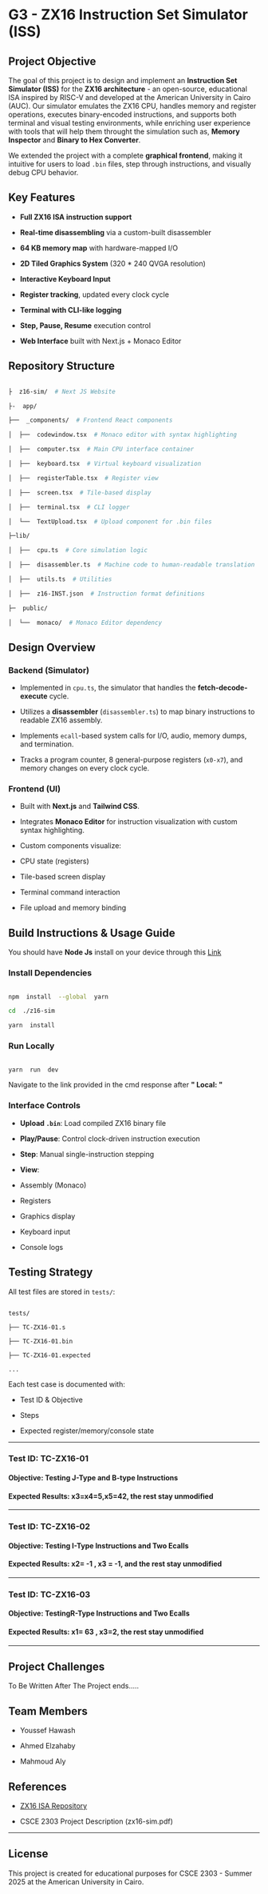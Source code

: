 # G3 - ZX16 Instruction Set Simulator (ISS)

## Project Objective

The goal of this project is to design and implement an **Instruction Set Simulator (ISS)** for the **ZX16 architecture** - an open-source, educational ISA inspired by RISC-V and developed at the American University in Cairo (AUC). Our simulator emulates the ZX16 CPU, handles memory and register operations, executes binary-encoded instructions, and supports both terminal and visual testing environments, while enriching user experience with tools that will help them throught the simulation such as, **Memory Inspector** and **Binary to Hex Converter**.

We extended the project with a complete **graphical frontend**, making it intuitive for users to load `.bin` files, step through instructions, and visually debug CPU behavior.

## Key Features

- **Full ZX16 ISA instruction support**

- **Real-time disassembling** via a custom-built disassembler

- **64 KB memory map** with hardware-mapped I/O

- **2D Tiled Graphics System** (320 \* 240 QVGA resolution)

- **Interactive Keyboard Input**

- **Register tracking**, updated every clock cycle

- **Terminal with CLI-like logging**

- **Step, Pause, Resume** execution control

- **Web Interface** built with Next.js + Monaco Editor

## Repository Structure

```bash

├  z16-sim/  # Next JS Website

├-  app/

├──  _components/  # Frontend React components

│  ├──  codewindow.tsx  # Monaco editor with syntax highlighting

│  ├──  computer.tsx  # Main CPU interface container

│  ├──  keyboard.tsx  # Virtual keyboard visualization

│  ├──  registerTable.tsx  # Register view

│  ├──  screen.tsx  # Tile-based display

│  ├──  terminal.tsx  # CLI logger

│  └──  TextUpload.tsx  # Upload component for .bin files

├─lib/

│  ├──  cpu.ts  # Core simulation logic

│  ├──  disassembler.ts  # Machine code to human-readable translation

│  ├──  utils.ts  # Utilities

│  ├──  z16-INST.json  # Instruction format definitions

├─  public/

│  └──  monaco/  # Monaco Editor dependency

```

## Design Overview

### Backend (Simulator)

- Implemented in `cpu.ts`, the simulator that handles the **fetch-decode-execute** cycle.

- Utilizes a **disassembler** (`disassembler.ts`) to map binary instructions to readable ZX16 assembly.

- Implements `ecall`-based system calls for I/O, audio, memory dumps, and termination.

- Tracks a program counter, 8 general-purpose registers (`x0-x7`), and memory changes on every clock cycle.

### Frontend (UI)

- Built with **Next.js** and **Tailwind CSS**.

- Integrates **Monaco Editor** for instruction visualization with custom syntax highlighting.

- Custom components visualize:

- CPU state (registers)

- Tile-based screen display

- Terminal command interaction

- File upload and memory binding

## Build Instructions & Usage Guide

You should have **Node Js** install on your device through this [Link](https://nodejs.org/en/download)

### Install Dependencies

```bash

npm  install  --global  yarn

cd  ./z16-sim

yarn  install

```

### Run Locally

```bash

yarn  run  dev

```

Navigate to the link provided in the cmd response after **" Local: "**

### Interface Controls

- **Upload `.bin`**: Load compiled ZX16 binary file

- **Play/Pause**: Control clock-driven instruction execution

- **Step**: Manual single-instruction stepping

- **View**:

- Assembly (Monaco)

- Registers

- Graphics display

- Keyboard input

- Console logs

## Testing Strategy

All test files are stored in `tests/`:

```

tests/

├── TC-ZX16-01.s

├── TC-ZX16-01.bin

├── TC-ZX16-01.expected

...

```

Each test case is documented with:

- Test ID & Objective

- Steps

- Expected register/memory/console state

---

### Test ID: TC-ZX16-01

#### Objective: Testing J-Type and B-type Instructions

#### Expected Results: x3=x4=5,x5=42, the rest stay unmodified

---

### Test ID: TC-ZX16-02

#### Objective: Testing I-Type Instructions and Two Ecalls

#### Expected Results: x2= -1 , x3 = -1, and the rest stay unmodified

---

### Test ID: TC-ZX16-03

#### Objective: TestingR-Type Instructions and Two Ecalls

#### Expected Results: x1= 63 , x3=2, the rest stay unmodified

---

## Project Challenges

To Be Written After The Project ends.....

## Team Members

- Youssef Hawash

- Ahmed Elzahaby

- Mahmoud Aly

## References

- [ZX16 ISA Repository](https://github.com/shalan/z16.git)

- CSCE 2303 Project Description (zx16-sim.pdf)

---

## License

This project is created for educational purposes for CSCE 2303 - Summer 2025 at the American University in Cairo.
